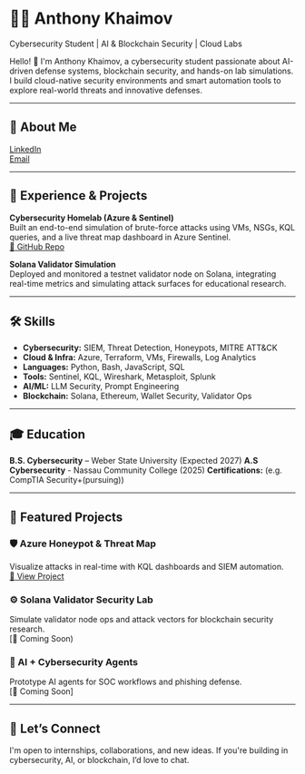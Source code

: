 # 👨‍💻 Anthony Khaimov   
Cybersecurity Student | AI & Blockchain Security | Cloud Labs  

Hello! 👋 I'm Anthony Khaimov, a cybersecurity student passionate about AI-driven defense systems, blockchain security, and hands-on lab simulations. I build cloud-native security environments and smart automation tools to explore real-world threats and innovative defenses.

---

## 🚀 About Me

[LinkedIn](https://www.linkedin.com/in/anthony-khaimov/)  
[Email](anthonykhaimovcyb@gmail.com)

---

## 💼 Experience & Projects

**Cybersecurity Homelab (Azure & Sentinel)**  
Built an end-to-end simulation of brute-force attacks using VMs, NSGs, KQL queries, and a live threat map dashboard in Azure Sentinel.  
[🔗 GitHub Repo](https://github.com/AKhai47/azure-honeypot-siem)

**Solana Validator Simulation**  
Deployed and monitored a testnet validator node on Solana, integrating real-time metrics and simulating attack surfaces for educational research.  

---

## 🛠 Skills

- **Cybersecurity:** SIEM, Threat Detection, Honeypots, MITRE ATT&CK  
- **Cloud & Infra:** Azure, Terraform, VMs, Firewalls, Log Analytics  
- **Languages:** Python, Bash, JavaScript, SQL  
- **Tools:** Sentinel, KQL, Wireshark, Metasploit, Splunk  
- **AI/ML:** LLM Security, Prompt Engineering  
- **Blockchain:** Solana, Ethereum, Wallet Security, Validator Ops

---

## 🎓 Education

**B.S. Cybersecurity** – Weber State University (Expected 2027) 
**A.S Cybersecurity** - Nassau Community College (2025)
**Certifications:** (e.g. CompTIA Security+(pursuing))

---

## 🧪 Featured Projects

### 🛡️ Azure Honeypot & Threat Map  
Visualize attacks in real-time with KQL dashboards and SIEM automation.  
[🔗 View Project](https://github.com/yourusername/azure-honeypot-siem)

### ⚙️ Solana Validator Security Lab  
Simulate validator node ops and attack vectors for blockchain security research.  
[🔗 Coming Soon)

### 🤖 AI + Cybersecurity Agents  
Prototype AI agents for SOC workflows and phishing defense.  
[🔗 Coming Soon]

---

## 🤝 Let’s Connect

I'm open to internships, collaborations, and new ideas. If you're building in cybersecurity, AI, or blockchain, I’d love to chat.
